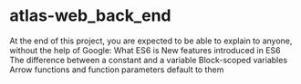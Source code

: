 # atlas-web_back_end
At the end of this project, you are expected to be able to explain to anyone, without the help of Google:  What ES6 is New features introduced in ES6 The difference between a constant and a variable Block-scoped variables Arrow functions and function parameters default to them 
